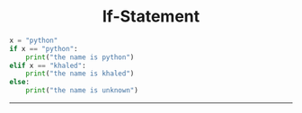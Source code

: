 <h1 align="center"> If-Statement </h1>

```python
x = "python"
if x == "python":
    print("the name is python")
elif x == "khaled":
    print("the name is khaled")
else:
    print("the name is unknown")
```

<hr/>
